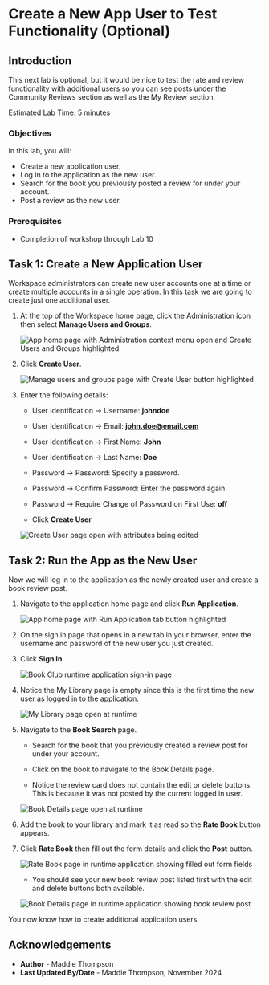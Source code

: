 # Create a New App User to Test Functionality (Optional)

## Introduction

This next lab is optional, but it would be nice to test the rate and review functionality with additional users so you can see posts under the Community Reviews section as well as the My Review section.

Estimated Lab Time: 5 minutes


### Objectives
In this lab, you will:
- Create a new application user.
- Log in to the application as the new user.
- Search for the book you previously posted a review for under your account.
- Post a review as the new user.

### Prerequisites
- Completion of workshop through Lab 10

## Task 1: Create a New Application User
Workspace administrators can create new user accounts one at a time or create multiple accounts in a single operation. In this task we are going to create just one additional user.


1. At the top of the Workspace home page, click the Administration icon then select **Manage Users and Groups**.

    ![App home page with Administration context menu open and Create Users and Groups highlighted](images/admin-menu.png " ")

2. Click **Create User**.

    ![Manage users and groups page with Create User button highlighted](images/manage-users.png " ")

3. Enter the following details:

    * User Identification → Username: **johndoe**

    * User Identification → Email: **john.doe@email.com**

    * User Identification → First Name: **John**

    * User Identification → Last Name: **Doe**

    * Password → Password: Specify a password.

    * Password → Confirm Password: Enter the password again.

    * Password → Require Change of Password on First Use: **off**

    * Click **Create User**

    ![Create User page open with attributes being edited](images/create-user.png " ")

## Task 2: Run the App as the New User
Now we will log in to the application as the newly created user and create a book review post.

1. Navigate to the application home page and click **Run Application**.

    ![App home page with Run Application tab button highlighted](images/run-app.png " ")

2. On the sign in page that opens in a new tab in your browser, enter the username and password of the new user you just created.

3. Click **Sign In**.

    ![Book Club runtime application sign-in page](images/app-sign-in.png " ")

4. Notice the My Library page is empty since this is the first time the new user as logged in to the application.

    ![My Library page open at runtime](images/library-runtime.png " ")

5. Navigate to the **Book Search** page.

    * Search for the book that you previously created a review post for under your account.

    * Click on the book to navigate to the Book Details page.

    * Notice the review card does not contain the edit or delete buttons. This is because it was not posted by the current logged in user.

    ![Book Details page open at runtime](images/details-runtime.png " ")

6. Add the book to your library and mark it as read so the **Rate Book** button appears.

7. Click **Rate Book** then fill out the form details and click the **Post** button.

    ![Rate Book page in runtime application showing filled out form fields](images/rate-book-runtime.png " ")

    * You should see your new book review post listed first with the edit and delete buttons both available.

    ![Book Details page in runtime application showing book review post](images/reviews-runtime.png " ")

You now know how to create additional application users.

## Acknowledgements

- **Author** - Maddie Thompson
- **Last Updated By/Date** - Maddie Thompson, November 2024
